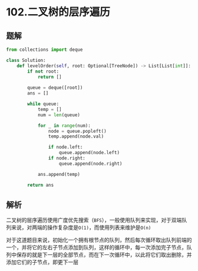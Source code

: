 # 102.二叉树的层序遍历

## 题解

```python
from collections import deque

class Solution:
    def levelOrder(self, root: Optional[TreeNode]) -> List[List[int]]:
        if not root:
            return []
        
        queue = deque([root])
        ans = []

        while queue:
            temp = []
            num = len(queue)

            for _ in range(num):
                node = queue.popleft()
                temp.append(node.val)

                if node.left:
                    queue.append(node.left)
                if node.right:
                    queue.append(node.right)

            ans.append(temp)

        return ans
```

## 解析

二叉树的层序遍历使用广度优先搜索（`BFS`），一般使用队列来实现，对于双端队列来说，对两端的操作复杂度是`O(1)`，而使用列表来维护是`O(n)`

对于这道题目来说，初始化一个拥有根节点的队列，然后每次循环取出队列前端的一个，并将它的左右子节点添加到队列，这样的循环中，每一次添加完子节点，队列中保存的就是下一层的全部节点，而在下一次循环中，以此将它们取出删除，并添加它们的子节点，即更下一层
